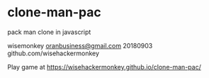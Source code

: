 # clone-man-pac

pack man clone in javascript

wisemonkey
oranbusiness@gmail.com
20180903
github.com/wisehackermonkey


Play game at
https://wisehackermonkey.github.io/clone-man-pac/
